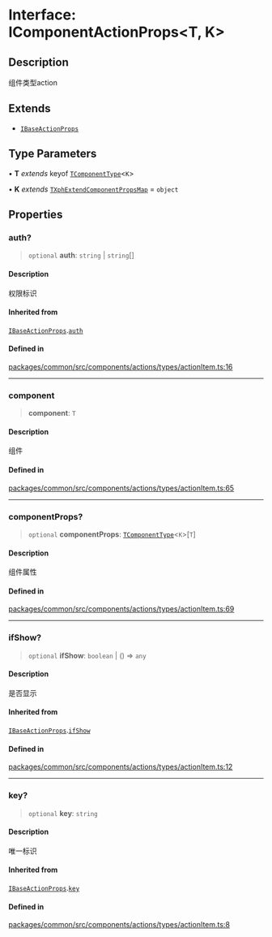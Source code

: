 # Interface: IComponentActionProps\<T, K\>

## Description

组件类型action

## Extends

- [`IBaseActionProps`](IBaseActionProps.md)

## Type Parameters

• **T** *extends* keyof [`TComponentType`](../type-aliases/TComponentType.md)\<`K`\>

• **K** *extends* [`TXphExtendComponentPropsMap`](../type-aliases/TXphExtendComponentPropsMap.md) = `object`

## Properties

### auth?

> `optional` **auth**: `string` \| `string`[]

#### Description

权限标识

#### Inherited from

[`IBaseActionProps`](IBaseActionProps.md).[`auth`](IBaseActionProps.md#auth)

#### Defined in

[packages/common/src/components/actions/types/actionItem.ts:16](https://github.com/XiaoPiHong/xph-crud/blob/300d288b2cb7d1d481589252292dd1816109678d/packages/common/src/components/actions/types/actionItem.ts#L16)

***

### component

> **component**: `T`

#### Description

组件

#### Defined in

[packages/common/src/components/actions/types/actionItem.ts:65](https://github.com/XiaoPiHong/xph-crud/blob/300d288b2cb7d1d481589252292dd1816109678d/packages/common/src/components/actions/types/actionItem.ts#L65)

***

### componentProps?

> `optional` **componentProps**: [`TComponentType`](../type-aliases/TComponentType.md)\<`K`\>\[`T`\]

#### Description

组件属性

#### Defined in

[packages/common/src/components/actions/types/actionItem.ts:69](https://github.com/XiaoPiHong/xph-crud/blob/300d288b2cb7d1d481589252292dd1816109678d/packages/common/src/components/actions/types/actionItem.ts#L69)

***

### ifShow?

> `optional` **ifShow**: `boolean` \| () => `any`

#### Description

是否显示

#### Inherited from

[`IBaseActionProps`](IBaseActionProps.md).[`ifShow`](IBaseActionProps.md#ifshow)

#### Defined in

[packages/common/src/components/actions/types/actionItem.ts:12](https://github.com/XiaoPiHong/xph-crud/blob/300d288b2cb7d1d481589252292dd1816109678d/packages/common/src/components/actions/types/actionItem.ts#L12)

***

### key?

> `optional` **key**: `string`

#### Description

唯一标识

#### Inherited from

[`IBaseActionProps`](IBaseActionProps.md).[`key`](IBaseActionProps.md#key)

#### Defined in

[packages/common/src/components/actions/types/actionItem.ts:8](https://github.com/XiaoPiHong/xph-crud/blob/300d288b2cb7d1d481589252292dd1816109678d/packages/common/src/components/actions/types/actionItem.ts#L8)
